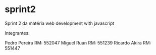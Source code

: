 # sprint2
Sprint 2 da matéria web development with javascript

Integrantes:

Pedro Pereira  RM: 552047
Miguel Ruan    RM: 551239
Ricardo Akira  RM: 551447